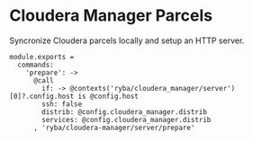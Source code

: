 
# Cloudera Manager Parcels

Syncronize Cloudera parcels locally and setup an HTTP server.


    module.exports =
      commands:
        'prepare': ->
          @call
            if: -> @contexts('ryba/cloudera_manager/server')[0]?.config.host is @config.host
            ssh: false
            distrib: @config.cloudera_manager.distrib
            services: @config.cloudera_manager.distrib
          , 'ryba/cloudera-manager/server/prepare'
